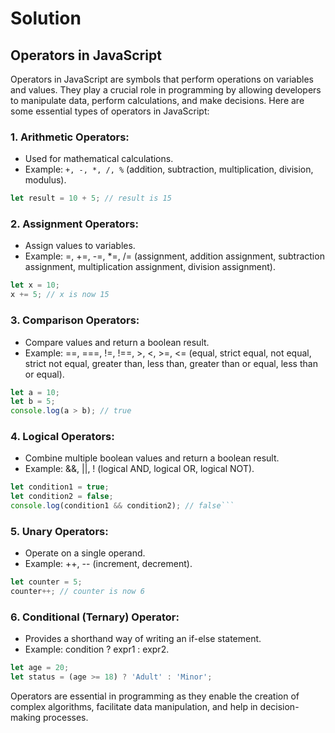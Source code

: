 # Solution
## Operators in JavaScript

Operators in JavaScript are symbols that perform operations on variables and values. They play a crucial role in programming by allowing developers to manipulate data, perform calculations, and make decisions. Here are some essential types of operators in JavaScript:

### 1. **Arithmetic Operators:**
   - Used for mathematical calculations.
   - Example: `+, -, *, /, %` (addition, subtraction, multiplication, division, modulus).

   ```javascript
   let result = 10 + 5; // result is 15
```

### 2. Assignment Operators:

- Assign values to variables.
- Example: =, +=, -=, *=, /= (assignment, addition assignment, subtraction assignment, multiplication assignment, division assignment).

```javascript
let x = 10;
x += 5; // x is now 15
```

### 3. Comparison Operators:

- Compare values and return a boolean result.
- Example: ==, ===, !=, !==, >, <, >=, <= (equal, strict equal, not equal, strict not equal, greater than, less than, greater than or equal, less than or equal).

```javascript
let a = 10;
let b = 5;
console.log(a > b); // true
```

### 4. Logical Operators:
- Combine multiple boolean values and return a boolean result.
- Example: &&, ||, ! (logical AND, logical OR, logical NOT).
```javascript
let condition1 = true;
let condition2 = false;
console.log(condition1 && condition2); // false```
```
### 5. Unary Operators:
- Operate on a single operand.
- Example: ++, -- (increment, decrement).
```javascript
let counter = 5;
counter++; // counter is now 6
```
### 6. Conditional (Ternary) Operator:
- Provides a shorthand way of writing an if-else statement.
- Example: condition ? expr1 : expr2.
```javascript
let age = 20;
let status = (age >= 18) ? 'Adult' : 'Minor';
```
Operators are essential in programming as they enable the creation of complex algorithms, facilitate data manipulation, and help in decision-making processes. 

